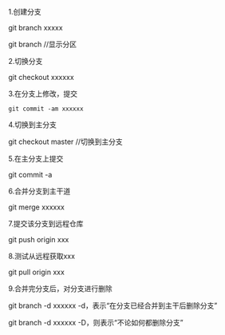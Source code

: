 1.创建分支

   git branch xxxxx

   git branch //显示分区

2.切换分支

   git checkout xxxxxx

3.在分支上修改，提交

    git commit -am xxxxxx

4.切换到主分支

   git checkout master //切换到主分支

5.在主分支上提交

   git commit -a

6.合并分支到主干道

   git merge xxxxxx 
     
7.提交该分支到远程仓库

   git push origin xxx

8.测试从远程获取xxx

   git pull origin xxx

9.合并完分支后，对分支进行删除

git branch -d xxxxxx  -d，表示“在分支已经合并到主干后删除分支”

git branch -d xxxxxx  -D，则表示“不论如何都删除分支”
